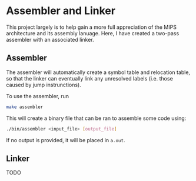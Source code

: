 # Assembler and Linker

This project largely is to help gain a more full appreciation of the MIPS architecture and its assembly lanuage. Here, I have created a two-pass assembler with an associated linker.

## Assembler
The assembler will automatically create a symbol table and relocation table, so that the linker can eventually link any unresolved labels (i.e. those caused by jump instrunctions).

To use the assembler, run
```bash
make assembler
```

This will create a binary file that can be ran to assemble some code using:
```bash
./bin/assembler <input_file> [output_file]
```

If no output is provided, it will be placed in `a.out`.

## Linker
TODO

